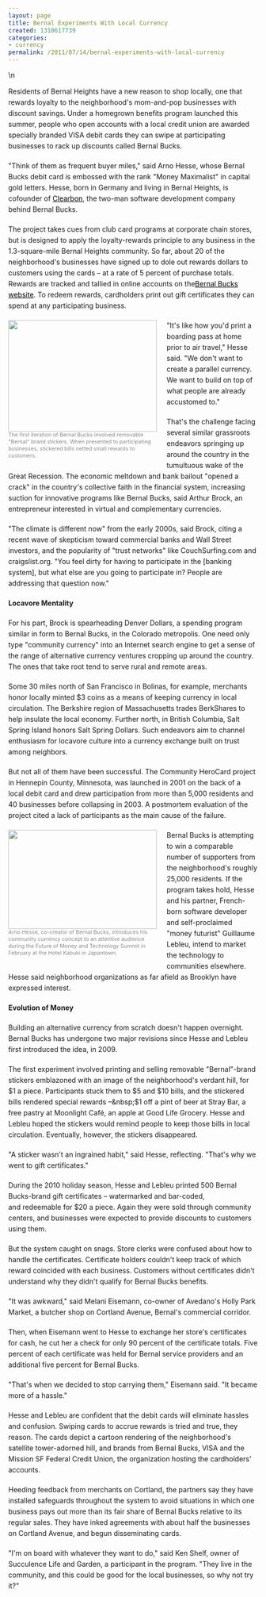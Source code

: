 ```yaml
---
layout: page
title: Bernal Experiments With Local Currency
created: 1310617739
categories:
- currency
permalink: /2011/07/14/bernal-experiments-with-local-currency
---
```

\n&nbsp;</p><p style="padding-top: 0px; padding-right: 0px; padding-bottom: 0px; padding-left: 0px; margin-top: 0px; margin-right: 0px; margin-bottom: 18px; margin-left: 0px; border-top-width: 0px; border-right-width: 0px; border-bottom-width: 0px; border-left-width: 0px; border-style: initial; border-color: initial; outline-width: 0px; outline-style: initial; outline-color: initial; font-size: 14px; vertical-align: baseline; background-image: initial; background-attachment: initial; background-origin: initial; background-clip: initial; background-color: transparent; line-height: 22px; background-position: initial initial; background-repeat: initial initial; ">Residents of Bernal Heights have a new reason to shop locally, one that rewards loyalty to the neighborhood's mom-and-pop businesses with discount savings. Under a homegrown benefits program launched this summer, people who open accounts with a local credit union are awarded specially branded VISA debit cards they can swipe at participating businesses to rack up discounts called Bernal Bucks.</p><p style="padding-top: 0px; padding-right: 0px; padding-bottom: 0px; padding-left: 0px; margin-top: 0px; margin-right: 0px; margin-bottom: 18px; margin-left: 0px; border-top-width: 0px; border-right-width: 0px; border-bottom-width: 0px; border-left-width: 0px; border-style: initial; border-color: initial; outline-width: 0px; outline-style: initial; outline-color: initial; font-size: 14px; vertical-align: baseline; background-image: initial; background-attachment: initial; background-origin: initial; background-clip: initial; background-color: transparent; line-height: 22px; background-position: initial initial; background-repeat: initial initial; ">"Think of them as frequent buyer miles," said Arno Hesse, whose Bernal Bucks debit card is embossed with the rank "Money Maximalist" in capital gold letters. Hesse, born in Germany and living in Bernal Heights, is cofounder of&nbsp;<a href="http://clearbon.com/" style="padding-top: 0px; padding-right: 0px; padding-bottom: 0px; padding-left: 0px; margin-top: 0px; margin-right: 0px; margin-bottom: 0px; margin-left: 0px; border-top-width: 0px; border-right-width: 0px; border-bottom-width: 0px; border-left-width: 0px; border-style: initial; border-color: initial; outline-width: 0px; outline-style: initial; outline-color: initial; font-size: 14px; vertical-align: baseline; background-image: initial; background-attachment: initial; background-origin: initial; background-clip: initial; background-color: transparent; color: rgb(0, 0, 0); background-position: initial initial; background-repeat: initial initial; " target="_blank">Clearbon</a>, the two-man software development company behind Bernal Bucks.</p><p style="padding-top: 0px; padding-right: 0px; padding-bottom: 0px; padding-left: 0px; margin-top: 0px; margin-right: 0px; margin-bottom: 18px; margin-left: 0px; border-top-width: 0px; border-right-width: 0px; border-bottom-width: 0px; border-left-width: 0px; border-style: initial; border-color: initial; outline-width: 0px; outline-style: initial; outline-color: initial; font-size: 14px; vertical-align: baseline; background-image: initial; background-attachment: initial; background-origin: initial; background-clip: initial; background-color: transparent; line-height: 22px; background-position: initial initial; background-repeat: initial initial; ">The project takes cues from club card programs at corporate chain stores, but is designed to apply the loyalty-rewards principle to any business in the 1.3-square-mile Bernal Heights community. So far, about 20 of the neighborhood's businesses have signed up to dole out rewards dollars to customers using the cards –&nbsp;at a rate of 5 percent of purchase totals. Rewards are tracked and tallied in online accounts on the<a href="https://bernalbucks.clearbon.net/" style="padding-top: 0px; padding-right: 0px; padding-bottom: 0px; padding-left: 0px; margin-top: 0px; margin-right: 0px; margin-bottom: 0px; margin-left: 0px; border-top-width: 0px; border-right-width: 0px; border-bottom-width: 0px; border-left-width: 0px; border-style: initial; border-color: initial; outline-width: 0px; outline-style: initial; outline-color: initial; font-size: 14px; vertical-align: baseline; background-image: initial; background-attachment: initial; background-origin: initial; background-clip: initial; background-color: transparent; color: rgb(0, 0, 0); background-position: initial initial; background-repeat: initial initial; " target="_blank">Bernal Bucks website</a>. To redeem rewards, cardholders print out gift certificates they can spend at any participating business.</p><div class="wp-caption alignleft" id="attachment_127945" style="padding-top: 0px; padding-right: 0px; padding-bottom: 0px; padding-left: 0px; margin-top: 0px; margin-right: 10px; margin-bottom: 0px; margin-left: 0px; border-top-width: 0px; border-right-width: 0px; border-bottom-width: 0px; border-left-width: 0px; border-style: initial; border-color: initial; outline-width: 0px; outline-style: initial; outline-color: initial; font-size: 12px; vertical-align: baseline; background-image: initial; background-attachment: initial; background-origin: initial; background-clip: initial; background-color: transparent; float: left; width: 310px; background-position: initial initial; background-repeat: initial initial; "><a href="http://missionlocal.org/wp-content/uploads/2011/07/sticker1.jpg" style="padding-top: 0px; padding-right: 0px; padding-bottom: 0px; padding-left: 0px; margin-top: 0px; margin-right: 0px; margin-bottom: 0px; margin-left: 0px; border-top-width: 0px; border-right-width: 0px; border-bottom-width: 0px; border-left-width: 0px; border-style: initial; border-color: initial; outline-width: 0px; outline-style: initial; outline-color: initial; font-size: 12px; vertical-align: baseline; background-image: initial; background-attachment: initial; background-origin: initial; background-clip: initial; background-color: transparent; color: rgb(0, 0, 0); background-position: initial initial; background-repeat: initial initial; "><img alt="" class="size-medium wp-image-127945" height="225" src="http://missionlocal.org/wp-content/uploads/2011/07/sticker1-300x225.jpg" style="padding-top: 0px; padding-right: 0px; padding-bottom: 0px; padding-left: 0px; margin-top: 0px; margin-right: 0px; margin-bottom: 0px; margin-left: 0px; border-top-width: 0px; border-right-width: 0px; border-bottom-width: 0px; border-left-width: 0px; border-style: initial; border-color: initial; outline-width: 0px; outline-style: initial; outline-color: initial; font-size: 12px; vertical-align: baseline; background-image: initial; background-attachment: initial; background-origin: initial; background-clip: initial; background-color: transparent; background-position: initial initial; background-repeat: initial initial; " title="sticker1" width="300"></a><p class="wp-caption-text" style="padding-top: 0px; padding-right: 0px; padding-bottom: 0px; padding-left: 0px; margin-top: 0px; margin-right: 0px; margin-bottom: 18px; margin-left: 0px; border-top-width: 0px; border-right-width: 0px; border-bottom-width: 0px; border-left-width: 0px; border-style: initial; border-color: initial; outline-width: 0px; outline-style: initial; outline-color: initial; font-size: 0.9em; vertical-align: baseline; background-image: initial; background-attachment: initial; background-origin: initial; background-clip: initial; background-color: transparent; color: rgb(138, 138, 138); line-height: 1.3em; background-position: initial initial; background-repeat: initial initial; ">The first iteration of Bernal Bucks involved removable "Bernal" brand stickers. When presented to participating businesses, stickered bills netted small rewards to customers.</p></div><p style="padding-top: 0px; padding-right: 0px; padding-bottom: 0px; padding-left: 0px; margin-top: 0px; margin-right: 0px; margin-bottom: 18px; margin-left: 0px; border-top-width: 0px; border-right-width: 0px; border-bottom-width: 0px; border-left-width: 0px; border-style: initial; border-color: initial; outline-width: 0px; outline-style: initial; outline-color: initial; font-size: 14px; vertical-align: baseline; background-image: initial; background-attachment: initial; background-origin: initial; background-clip: initial; background-color: transparent; line-height: 22px; background-position: initial initial; background-repeat: initial initial; ">"It's like how you'd print a boarding pass at home prior to air travel," Hesse said. "We don't want to create a parallel currency. We want to build on top of what people are already accustomed to."</p><p style="padding-top: 0px; padding-right: 0px; padding-bottom: 0px; padding-left: 0px; margin-top: 0px; margin-right: 0px; margin-bottom: 18px; margin-left: 0px; border-top-width: 0px; border-right-width: 0px; border-bottom-width: 0px; border-left-width: 0px; border-style: initial; border-color: initial; outline-width: 0px; outline-style: initial; outline-color: initial; font-size: 14px; vertical-align: baseline; background-image: initial; background-attachment: initial; background-origin: initial; background-clip: initial; background-color: transparent; line-height: 22px; background-position: initial initial; background-repeat: initial initial; ">That's the challenge facing several similar grassroots endeavors springing up around the country in the tumultuous wake of the Great Recession. The economic meltdown and bank bailout "opened a crack" in the country's collective faith in the financial system, increasing suction for innovative programs like Bernal Bucks, said Arthur Brock, an entrepreneur interested in virtual and complementary currencies.</p><p style="padding-top: 0px; padding-right: 0px; padding-bottom: 0px; padding-left: 0px; margin-top: 0px; margin-right: 0px; margin-bottom: 18px; margin-left: 0px; border-top-width: 0px; border-right-width: 0px; border-bottom-width: 0px; border-left-width: 0px; border-style: initial; border-color: initial; outline-width: 0px; outline-style: initial; outline-color: initial; font-size: 14px; vertical-align: baseline; background-image: initial; background-attachment: initial; background-origin: initial; background-clip: initial; background-color: transparent; line-height: 22px; background-position: initial initial; background-repeat: initial initial; ">"The climate is different now" from the early 2000s, said Brock, citing a recent wave of skepticism toward commercial banks and Wall Street investors, and the popularity of "trust networks" like CouchSurfing.com and craigslist.org. "You feel dirty for having to participate in the [banking system], but what else are you going to participate in? People are addressing that question now."</p><p style="padding-top: 0px; padding-right: 0px; padding-bottom: 0px; padding-left: 0px; margin-top: 0px; margin-right: 0px; margin-bottom: 18px; margin-left: 0px; border-top-width: 0px; border-right-width: 0px; border-bottom-width: 0px; border-left-width: 0px; border-style: initial; border-color: initial; outline-width: 0px; outline-style: initial; outline-color: initial; font-size: 14px; vertical-align: baseline; background-image: initial; background-attachment: initial; background-origin: initial; background-clip: initial; background-color: transparent; line-height: 22px; background-position: initial initial; background-repeat: initial initial; "><strong style="padding-top: 0px; padding-right: 0px; padding-bottom: 0px; padding-left: 0px; margin-top: 0px; margin-right: 0px; margin-bottom: 0px; margin-left: 0px; border-top-width: 0px; border-right-width: 0px; border-bottom-width: 0px; border-left-width: 0px; border-style: initial; border-color: initial; outline-width: 0px; outline-style: initial; outline-color: initial; font-size: 14px; vertical-align: baseline; background-image: initial; background-attachment: initial; background-origin: initial; background-clip: initial; background-color: transparent; background-position: initial initial; background-repeat: initial initial; ">Locavore Mentality</strong></p><p style="padding-top: 0px; padding-right: 0px; padding-bottom: 0px; padding-left: 0px; margin-top: 0px; margin-right: 0px; margin-bottom: 18px; margin-left: 0px; border-top-width: 0px; border-right-width: 0px; border-bottom-width: 0px; border-left-width: 0px; border-style: initial; border-color: initial; outline-width: 0px; outline-style: initial; outline-color: initial; font-size: 14px; vertical-align: baseline; background-image: initial; background-attachment: initial; background-origin: initial; background-clip: initial; background-color: transparent; line-height: 22px; background-position: initial initial; background-repeat: initial initial; ">For his part, Brock is spearheading Denver Dollars, a spending program similar in form to Bernal Bucks, in the Colorado metropolis. One need only type "community currency" into an Internet search engine to get a sense of the range of alternative currency ventures cropping up around the country. The ones that take root tend to serve rural and remote areas.</p><p style="padding-top: 0px; padding-right: 0px; padding-bottom: 0px; padding-left: 0px; margin-top: 0px; margin-right: 0px; margin-bottom: 18px; margin-left: 0px; border-top-width: 0px; border-right-width: 0px; border-bottom-width: 0px; border-left-width: 0px; border-style: initial; border-color: initial; outline-width: 0px; outline-style: initial; outline-color: initial; font-size: 14px; vertical-align: baseline; background-image: initial; background-attachment: initial; background-origin: initial; background-clip: initial; background-color: transparent; line-height: 22px; background-position: initial initial; background-repeat: initial initial; ">Some 30 miles north of San Francisco in Bolinas, for example, merchants honor locally minted $3 coins as a means of keeping currency in local circulation. The Berkshire region of Massachusetts trades BerkShares to help insulate the local economy. Further north, in British Columbia, Salt Spring Island honors Salt Spring Dollars. Such endeavors aim to channel enthusiasm for locavore culture into a currency exchange built on trust among neighbors.</p><p style="padding-top: 0px; padding-right: 0px; padding-bottom: 0px; padding-left: 0px; margin-top: 0px; margin-right: 0px; margin-bottom: 18px; margin-left: 0px; border-top-width: 0px; border-right-width: 0px; border-bottom-width: 0px; border-left-width: 0px; border-style: initial; border-color: initial; outline-width: 0px; outline-style: initial; outline-color: initial; font-size: 14px; vertical-align: baseline; background-image: initial; background-attachment: initial; background-origin: initial; background-clip: initial; background-color: transparent; line-height: 22px; background-position: initial initial; background-repeat: initial initial; ">But not all of them have been successful. The Community HeroCard project in Hennepin County, Minnesota, was launched in 2001 on the back of a local debit card and drew participation from more than 5,000 residents and 40 businesses before collapsing in 2003. A postmortem evaluation of the project cited a lack of participants as the main cause of the failure.</p><div class="wp-caption alignleft" id="attachment_127947" style="padding-top: 0px; padding-right: 0px; padding-bottom: 0px; padding-left: 0px; margin-top: 0px; margin-right: 10px; margin-bottom: 0px; margin-left: 0px; border-top-width: 0px; border-right-width: 0px; border-bottom-width: 0px; border-left-width: 0px; border-style: initial; border-color: initial; outline-width: 0px; outline-style: initial; outline-color: initial; font-size: 12px; vertical-align: baseline; background-image: initial; background-attachment: initial; background-origin: initial; background-clip: initial; background-color: transparent; float: left; width: 310px; background-position: initial initial; background-repeat: initial initial; "><a href="http://missionlocal.org/wp-content/uploads/2011/07/Hesse1.jpg" style="padding-top: 0px; padding-right: 0px; padding-bottom: 0px; padding-left: 0px; margin-top: 0px; margin-right: 0px; margin-bottom: 0px; margin-left: 0px; border-top-width: 0px; border-right-width: 0px; border-bottom-width: 0px; border-left-width: 0px; border-style: initial; border-color: initial; outline-width: 0px; outline-style: initial; outline-color: initial; font-size: 12px; vertical-align: baseline; background-image: initial; background-attachment: initial; background-origin: initial; background-clip: initial; background-color: transparent; color: rgb(0, 0, 0); background-position: initial initial; background-repeat: initial initial; "><img alt="" class="size-medium wp-image-127947" height="200" src="http://missionlocal.org/wp-content/uploads/2011/07/Hesse1-300x200.jpg" style="padding-top: 0px; padding-right: 0px; padding-bottom: 0px; padding-left: 0px; margin-top: 0px; margin-right: 0px; margin-bottom: 0px; margin-left: 0px; border-top-width: 0px; border-right-width: 0px; border-bottom-width: 0px; border-left-width: 0px; border-style: initial; border-color: initial; outline-width: 0px; outline-style: initial; outline-color: initial; font-size: 12px; vertical-align: baseline; background-image: initial; background-attachment: initial; background-origin: initial; background-clip: initial; background-color: transparent; background-position: initial initial; background-repeat: initial initial; " title="Hesse1" width="300"></a><p class="wp-caption-text" style="padding-top: 0px; padding-right: 0px; padding-bottom: 0px; padding-left: 0px; margin-top: 0px; margin-right: 0px; margin-bottom: 18px; margin-left: 0px; border-top-width: 0px; border-right-width: 0px; border-bottom-width: 0px; border-left-width: 0px; border-style: initial; border-color: initial; outline-width: 0px; outline-style: initial; outline-color: initial; font-size: 0.9em; vertical-align: baseline; background-image: initial; background-attachment: initial; background-origin: initial; background-clip: initial; background-color: transparent; color: rgb(138, 138, 138); line-height: 1.3em; background-position: initial initial; background-repeat: initial initial; ">Arno Hesse, co-creator of Bernal Bucks, introduces his community currency concept to an attentive audience during the Future of Money and Technology Summit in February at the Hotel Kabuki in Japantown.</p></div><p style="padding-top: 0px; padding-right: 0px; padding-bottom: 0px; padding-left: 0px; margin-top: 0px; margin-right: 0px; margin-bottom: 18px; margin-left: 0px; border-top-width: 0px; border-right-width: 0px; border-bottom-width: 0px; border-left-width: 0px; border-style: initial; border-color: initial; outline-width: 0px; outline-style: initial; outline-color: initial; font-size: 14px; vertical-align: baseline; background-image: initial; background-attachment: initial; background-origin: initial; background-clip: initial; background-color: transparent; line-height: 22px; background-position: initial initial; background-repeat: initial initial; ">Bernal Bucks is attempting to win a comparable number of supporters from the neighborhood's roughly 25,000 residents. If the program takes hold, Hesse and his partner, French-born software developer and self-proclaimed "money futurist" Guillaume Lebleu, intend to market the technology to communities elsewhere. Hesse said neighborhood organizations as far afield as Brooklyn have expressed interest.</p><p style="padding-top: 0px; padding-right: 0px; padding-bottom: 0px; padding-left: 0px; margin-top: 0px; margin-right: 0px; margin-bottom: 18px; margin-left: 0px; border-top-width: 0px; border-right-width: 0px; border-bottom-width: 0px; border-left-width: 0px; border-style: initial; border-color: initial; outline-width: 0px; outline-style: initial; outline-color: initial; font-size: 14px; vertical-align: baseline; background-image: initial; background-attachment: initial; background-origin: initial; background-clip: initial; background-color: transparent; line-height: 22px; background-position: initial initial; background-repeat: initial initial; "><strong style="padding-top: 0px; padding-right: 0px; padding-bottom: 0px; padding-left: 0px; margin-top: 0px; margin-right: 0px; margin-bottom: 0px; margin-left: 0px; border-top-width: 0px; border-right-width: 0px; border-bottom-width: 0px; border-left-width: 0px; border-style: initial; border-color: initial; outline-width: 0px; outline-style: initial; outline-color: initial; font-size: 14px; vertical-align: baseline; background-image: initial; background-attachment: initial; background-origin: initial; background-clip: initial; background-color: transparent; background-position: initial initial; background-repeat: initial initial; ">Evolution of Money</strong></p><p style="padding-top: 0px; padding-right: 0px; padding-bottom: 0px; padding-left: 0px; margin-top: 0px; margin-right: 0px; margin-bottom: 18px; margin-left: 0px; border-top-width: 0px; border-right-width: 0px; border-bottom-width: 0px; border-left-width: 0px; border-style: initial; border-color: initial; outline-width: 0px; outline-style: initial; outline-color: initial; font-size: 14px; vertical-align: baseline; background-image: initial; background-attachment: initial; background-origin: initial; background-clip: initial; background-color: transparent; line-height: 22px; background-position: initial initial; background-repeat: initial initial; ">Building an alternative currency from scratch doesn't happen overnight. Bernal Bucks has undergone two major revisions since Hesse and Lebleu first introduced the idea, in 2009.</p><p style="padding-top: 0px; padding-right: 0px; padding-bottom: 0px; padding-left: 0px; margin-top: 0px; margin-right: 0px; margin-bottom: 18px; margin-left: 0px; border-top-width: 0px; border-right-width: 0px; border-bottom-width: 0px; border-left-width: 0px; border-style: initial; border-color: initial; outline-width: 0px; outline-style: initial; outline-color: initial; font-size: 14px; vertical-align: baseline; background-image: initial; background-attachment: initial; background-origin: initial; background-clip: initial; background-color: transparent; line-height: 22px; background-position: initial initial; background-repeat: initial initial; ">The first experiment involved printing and selling removable "Bernal"-brand stickers emblazoned with an image of the neighborhood's verdant hill, for $1 a piece. Participants stuck them to $5 and $10 bills, and the stickered bills rendered special rewards –&nbsp;$1 off a pint of beer at Stray Bar, a free pastry at Moonlight Café, an apple at Good Life Grocery. Hesse and Lebleu hoped the stickers would remind people to keep those bills in local circulation. Eventually, however, the stickers disappeared.</p><p style="padding-top: 0px; padding-right: 0px; padding-bottom: 0px; padding-left: 0px; margin-top: 0px; margin-right: 0px; margin-bottom: 18px; margin-left: 0px; border-top-width: 0px; border-right-width: 0px; border-bottom-width: 0px; border-left-width: 0px; border-style: initial; border-color: initial; outline-width: 0px; outline-style: initial; outline-color: initial; font-size: 14px; vertical-align: baseline; background-image: initial; background-attachment: initial; background-origin: initial; background-clip: initial; background-color: transparent; line-height: 22px; background-position: initial initial; background-repeat: initial initial; ">"A sticker wasn't an ingrained habit," said Hesse, reflecting. "That's why we went to gift certificates."</p><p style="padding-top: 0px; padding-right: 0px; padding-bottom: 0px; padding-left: 0px; margin-top: 0px; margin-right: 0px; margin-bottom: 18px; margin-left: 0px; border-top-width: 0px; border-right-width: 0px; border-bottom-width: 0px; border-left-width: 0px; border-style: initial; border-color: initial; outline-width: 0px; outline-style: initial; outline-color: initial; font-size: 14px; vertical-align: baseline; background-image: initial; background-attachment: initial; background-origin: initial; background-clip: initial; background-color: transparent; line-height: 22px; background-position: initial initial; background-repeat: initial initial; ">During the 2010 holiday season, Hesse and Lebleu printed 500 Bernal Bucks-brand gift certificates –&nbsp;watermarked and bar-coded, and&nbsp;redeemable for $20 a piece. Again they were sold through community centers, and businesses were expected to provide discounts to customers using them.</p><p style="padding-top: 0px; padding-right: 0px; padding-bottom: 0px; padding-left: 0px; margin-top: 0px; margin-right: 0px; margin-bottom: 18px; margin-left: 0px; border-top-width: 0px; border-right-width: 0px; border-bottom-width: 0px; border-left-width: 0px; border-style: initial; border-color: initial; outline-width: 0px; outline-style: initial; outline-color: initial; font-size: 14px; vertical-align: baseline; background-image: initial; background-attachment: initial; background-origin: initial; background-clip: initial; background-color: transparent; line-height: 22px; background-position: initial initial; background-repeat: initial initial; ">But the system caught on snags. Store clerks were confused about how to handle the certificates. Certificate holders couldn't keep track of which reward coincided with each business. Customers without certificates didn't understand why they didn't qualify for Bernal Bucks benefits.</p><p style="padding-top: 0px; padding-right: 0px; padding-bottom: 0px; padding-left: 0px; margin-top: 0px; margin-right: 0px; margin-bottom: 18px; margin-left: 0px; border-top-width: 0px; border-right-width: 0px; border-bottom-width: 0px; border-left-width: 0px; border-style: initial; border-color: initial; outline-width: 0px; outline-style: initial; outline-color: initial; font-size: 14px; vertical-align: baseline; background-image: initial; background-attachment: initial; background-origin: initial; background-clip: initial; background-color: transparent; line-height: 22px; background-position: initial initial; background-repeat: initial initial; ">"It was awkward," said Melani Eisemann, co-owner of Avedano's Holly Park Market, a butcher shop on Cortland Avenue, Bernal's commercial corridor.</p><p style="padding-top: 0px; padding-right: 0px; padding-bottom: 0px; padding-left: 0px; margin-top: 0px; margin-right: 0px; margin-bottom: 18px; margin-left: 0px; border-top-width: 0px; border-right-width: 0px; border-bottom-width: 0px; border-left-width: 0px; border-style: initial; border-color: initial; outline-width: 0px; outline-style: initial; outline-color: initial; font-size: 14px; vertical-align: baseline; background-image: initial; background-attachment: initial; background-origin: initial; background-clip: initial; background-color: transparent; line-height: 22px; background-position: initial initial; background-repeat: initial initial; ">Then, when Eisemann went to Hesse to exchange her store's certificates for cash, he cut her a check for only 90 percent of the certificate totals. Five percent of each certificate was held for Bernal service providers and an additional five percent for Bernal Bucks.</p><p style="padding-top: 0px; padding-right: 0px; padding-bottom: 0px; padding-left: 0px; margin-top: 0px; margin-right: 0px; margin-bottom: 18px; margin-left: 0px; border-top-width: 0px; border-right-width: 0px; border-bottom-width: 0px; border-left-width: 0px; border-style: initial; border-color: initial; outline-width: 0px; outline-style: initial; outline-color: initial; font-size: 14px; vertical-align: baseline; background-image: initial; background-attachment: initial; background-origin: initial; background-clip: initial; background-color: transparent; line-height: 22px; background-position: initial initial; background-repeat: initial initial; ">"That's when we decided to stop carrying them," Eisemann said. "It became more of a hassle."</p><p style="padding-top: 0px; padding-right: 0px; padding-bottom: 0px; padding-left: 0px; margin-top: 0px; margin-right: 0px; margin-bottom: 18px; margin-left: 0px; border-top-width: 0px; border-right-width: 0px; border-bottom-width: 0px; border-left-width: 0px; border-style: initial; border-color: initial; outline-width: 0px; outline-style: initial; outline-color: initial; font-size: 14px; vertical-align: baseline; background-image: initial; background-attachment: initial; background-origin: initial; background-clip: initial; background-color: transparent; line-height: 22px; background-position: initial initial; background-repeat: initial initial; ">Hesse and Lebleu are confident that the debit cards will eliminate hassles and confusion. Swiping cards to accrue rewards is tried and true, they reason. The cards depict a cartoon rendering of the neighborhood's satellite tower-adorned hill, and brands from Bernal Bucks, VISA and the Mission SF Federal Credit Union, the organization hosting the cardholders' accounts.</p><p style="padding-top: 0px; padding-right: 0px; padding-bottom: 0px; padding-left: 0px; margin-top: 0px; margin-right: 0px; margin-bottom: 18px; margin-left: 0px; border-top-width: 0px; border-right-width: 0px; border-bottom-width: 0px; border-left-width: 0px; border-style: initial; border-color: initial; outline-width: 0px; outline-style: initial; outline-color: initial; font-size: 14px; vertical-align: baseline; background-image: initial; background-attachment: initial; background-origin: initial; background-clip: initial; background-color: transparent; line-height: 22px; background-position: initial initial; background-repeat: initial initial; ">Heeding feedback from merchants on Cortland, the partners say they have installed safeguards throughout the system to avoid situations in which one business pays out more than its fair share of Bernal Bucks relative to its regular sales. They have inked agreements with about half the businesses on Cortland Avenue, and begun disseminating cards.</p><p style="padding-top: 0px; padding-right: 0px; padding-bottom: 0px; padding-left: 0px; margin-top: 0px; margin-right: 0px; margin-bottom: 18px; margin-left: 0px; border-top-width: 0px; border-right-width: 0px; border-bottom-width: 0px; border-left-width: 0px; border-style: initial; border-color: initial; outline-width: 0px; outline-style: initial; outline-color: initial; font-size: 14px; vertical-align: baseline; background-image: initial; background-attachment: initial; background-origin: initial; background-clip: initial; background-color: transparent; line-height: 22px; background-position: initial initial; background-repeat: initial initial; ">"I'm on board with whatever they want to do," said Ken Shelf, owner of Succulence Life and Garden, a participant in the program. "They live in the community, and this could be good for the local businesses, so why not try it?"</p>

